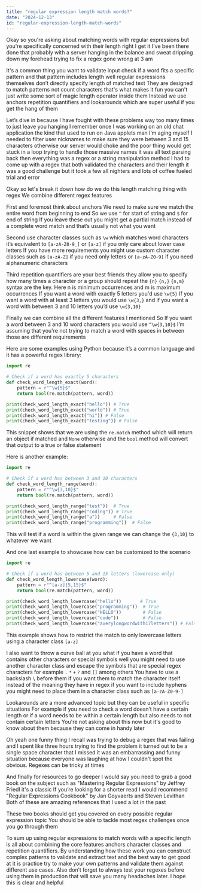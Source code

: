 ```yaml
---
title: "regular expression length match words?"
date: "2024-12-13"
id: "regular-expression-length-match-words"
---
```


Okay so you're asking about matching words with regular expressions but you're specifically concerned with their length right I get it I've been there done that probably with a server hanging in the balance and sweat dripping down my forehead trying to fix a regex gone wrong at 3 am

It's a common thing you want to validate input check if a word fits a specific pattern and that pattern includes length well regular expressions themselves don’t directly specify length of matched text They are designed to match patterns not count characters that's what makes it fun you can't just write some sort of magic length operator inside them Instead we use anchors repetition quantifiers and lookarounds which are super useful if you get the hang of them

Let’s dive in because I have fought with these problems way too many times to just leave you hanging I remember once I was working on an old chat application the kind that used to run on Java applets man I’m aging myself I needed to filter user nicknames to make sure they were between 3 and 15 characters otherwise our server would choke and the poor thing would get stuck in a loop trying to handle those massive names it was all text parsing back then everything was a regex or a string manipulation method I had to come up with a regex that both validated the characters and their length it was a good challenge but it took a few all nighters and lots of coffee fueled trial and error

Okay so let's break it down how do we do this length matching thing with regex We combine different regex features

First and foremost think about anchors We need to make sure we match the entire word from beginning to end So we use `^` for start of string and `$` for end of string If you leave these out you might get a partial match instead of a complete word match and that’s usually not what you want

Second use character classes such as `\w` which matches word characters it’s equivalent to `[a-zA-Z0-9_]` or `[a-z]` if you only care about lower case letters If you have more requirements you might use custom character classes such as `[a-zA-Z]` if you need only letters or `[a-zA-Z0-9]` if you need alphanumeric characters

Third repetition quantifiers are your best friends they allow you to specify how many times a character or a group should repeat the `{n}` `{n,}` `{n,m}` syntax are the key. Here n is minimum occurrences and m is maximum occurrences If you want a word with exactly 5 letters you'd use `\w{5}` If you want a word with at least 3 letters you would use `\w{3,}` and if you want a word with between 3 and 10 letters you’d use `\w{3,10}`

Finally we can combine all the different features I mentioned So If you want a word between 3 and 10 word characters you would use `^\w{3,10}$` I’m assuming that you're not trying to match a word with spaces in between those are different requirements

Here are some examples using Python because it’s a common language and it has a powerful regex library:

```python
import re

# Check if a word has exactly 5 characters
def check_word_length_exact(word):
    pattern = r"^\w{5}$"
    return bool(re.match(pattern, word))

print(check_word_length_exact("hello")) # True
print(check_word_length_exact("world")) # True
print(check_word_length_exact("hi")) # False
print(check_word_length_exact("testing")) # False
```

This snippet shows that we are using the `re.match` method which will return an object if matched and `None` otherwise and the `bool` method will convert that output to a true or false statement

Here is another example:

```python
import re

# Check if a word has between 3 and 10 characters
def check_word_length_range(word):
    pattern = r"^\w{3,10}$"
    return bool(re.match(pattern, word))

print(check_word_length_range("test"))  # True
print(check_word_length_range("coding")) # True
print(check_word_length_range("a"))     # False
print(check_word_length_range("programming"))  # False
```

This will test if a word is within the given range we can change the `{3,10}` to whatever we want

And one last example to showcase how can be customized to the scenario

```python
import re

# Check if a word has between 5 and 15 letters (lowercase only)
def check_word_length_lowercase(word):
    pattern = r"^[a-z]{5,15}$"
    return bool(re.match(pattern, word))

print(check_word_length_lowercase("hello"))       # True
print(check_word_length_lowercase("programming"))  # True
print(check_word_length_lowercase("HELLO"))        # False
print(check_word_length_lowercase("code"))         # False
print(check_word_length_lowercase("averylongwordwith17letters")) # False
```

This example shows how to restrict the match to only lowercase letters using a character class `[a-z]`

I also want to throw a curve ball at you what if you have a word that contains other characters or special symbols well you might need to use another character class and escape the symbols that are special regex characters for example `.` `*` `+` `?` and `[]` among others You have to use a backslash `\` before them if you want them to match the character itself instead of the meaning they have in regex if you want to include hyphens you might need to place them in a character class such as `[a-zA-Z0-9-]`

Lookarounds are a more advanced topic but they can be useful in specific situations For example if you need to check a word doesn’t have a certain length or if a word needs to be within a certain length but also needs to not contain certain letters You're not asking about this now but it's good to know about them because they can come in handy later

Oh yeah one funny thing I recall was trying to debug a regex that was failing and I spent like three hours trying to find the problem it turned out to be a single space character that I missed it was an embarrassing and funny situation because everyone was laughing at how I couldn't spot the obvious. Regexes can be tricky at times

And finally for resources to go deeper I would say you need to grab a good book on the subject such as "Mastering Regular Expressions" by Jeffrey Friedl it's a classic If you’re looking for a shorter read I would recommend "Regular Expressions Cookbook" by Jan Goyvaerts and Steven Levithan Both of these are amazing references that I used a lot in the past

These two books should get you covered on every possible regular expression topic You should be able to tackle most regex challenges once you go through them

To sum up using regular expressions to match words with a specific length is all about combining the core features anchors character classes and repetition quantifiers. By understanding how these work you can construct complex patterns to validate and extract text and the best way to get good at it is practice try to make your own patterns and validate them against different use cases. Also don’t forget to always test your regexes before using them in production that will save you many headaches later. I hope this is clear and helpful

